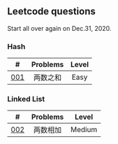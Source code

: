 ## Leetcode questions

Start all over again on Dec.31, 2020.

### Hash
|#|Problems|Level|
|:-:|:-: | :-: |
|[001](https://leetcode-cn.com/problems/two-sum/)|两数之和|Easy|

### Linked List
|#|Problems|Level|
|:-:|:-: | :-: |
|[002](https://leetcode-cn.com/problems/add-two-numbers/)|两数相加|Medium|
